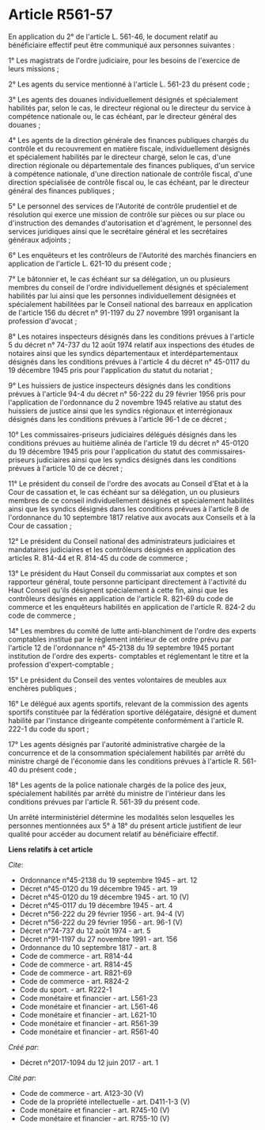 # Article R561-57

En application du 2° de l'article L. 561-46, le document relatif au bénéficiaire effectif peut être communiqué aux personnes
suivantes : 

1° Les magistrats de l'ordre judiciaire, pour les besoins de l'exercice de leurs missions ; 

2° Les agents du service mentionné à l'article L. 561-23 du présent code ; 

3° Les agents des douanes individuellement désignés et spécialement habilités par, selon le cas, le directeur régional ou le
directeur du service à compétence nationale ou, le cas échéant, par le directeur général des douanes ; 

4° Les agents de la direction générale des finances publiques chargés du contrôle et du recouvrement en matière fiscale,
individuellement désignés et spécialement habilités par le directeur chargé, selon le cas, d'une direction régionale ou
départementale des finances publiques, d'un service à compétence nationale, d'une direction nationale de contrôle fiscal,
d'une direction spécialisée de contrôle fiscal ou, le cas échéant, par le directeur général des finances publiques ; 

5° Le personnel des services de l'Autorité de contrôle prudentiel et de résolution qui exerce une mission de contrôle sur
pièces ou sur place ou d'instruction des demandes d'autorisation et d'agrément, le personnel des services juridiques ainsi
que le secrétaire général et les secrétaires généraux adjoints ; 

6° Les enquêteurs et les contrôleurs de l'Autorité des marchés financiers en application de l'article L. 621-10 du présent
code ; 

7° Le bâtonnier et, le cas échéant sur sa délégation, un ou plusieurs membres du conseil de l'ordre individuellement désignés
et spécialement habilités par lui ainsi que les personnes individuellement désignées et spécialement habilitées par le
Conseil national des barreaux en application de l'article 156 du décret n° 91-1197 du 27 novembre 1991 organisant la
profession d'avocat ; 

8° Les notaires inspecteurs désignés dans les conditions prévues à l'article 5 du décret n° 74-737 du 12 août 1974 relatif
aux inspections des études de notaires ainsi que les syndics départementaux et interdépartementaux désignés dans les
conditions prévues à l'article 4 du décret n° 45-0117 du 19 décembre 1945 pris pour l'application du statut du notariat ; 

9° Les huissiers de justice inspecteurs désignés dans les conditions prévues à l'article 94-4 du décret n° 56-222 du 29
février 1956 pris pour l'application de l'ordonnance du 2 novembre 1945 relative au statut des huissiers de justice ainsi que
les syndics régionaux et interrégionaux désignés dans les conditions prévues à l'article 96-1 de ce décret ; 

10° Les commissaires-priseurs judiciaires délégués désignés dans les conditions prévues au huitième alinéa de l'article 19 du
décret n° 45-0120 du 19 décembre 1945 pris pour l'application du statut des commissaires-priseurs judiciaires ainsi que les
syndics désignés dans les conditions prévues à l'article 10 de ce décret ; 

11° Le président du conseil de l'ordre des avocats au Conseil d'Etat et à la Cour de cassation et, le cas échéant sur sa
délégation, un ou plusieurs membres de ce conseil individuellement désignés et spécialement habilités ainsi que les syndics
désignés dans les conditions prévues à l'article 8 de l'ordonnance du 10 septembre 1817 relative aux avocats aux Conseils et
à la Cour de cassation ; 

12° Le président du Conseil national des administrateurs judiciaires et mandataires judiciaires et les contrôleurs désignés
en application des articles R. 814-44 et R. 814-45 du code de commerce ; 

13° Le président du Haut Conseil du commissariat aux comptes et son rapporteur général, toute personne participant
directement à l'activité du Haut Conseil qu'ils désignent spécialement à cette fin, ainsi que les contrôleurs désignés en
application de l'article R. 821-69 du code de commerce et les enquêteurs habilités en application de l'article R. 824-2 du
code de commerce ; 

14° Les membres du comité de lutte anti-blanchiment de l'ordre des experts comptables institué par le règlement intérieur de
cet ordre prévu par l'article 12 de l'ordonnance n° 45-2138 du 19 septembre 1945 portant institution de l'ordre des experts-
comptables et réglementant le titre et la profession d'expert-comptable ; 

15° Le président du Conseil des ventes volontaires de meubles aux enchères publiques ; 

16° Le délégué aux agents sportifs, relevant de la commission des agents sportifs constituée par la fédération sportive
délégataire, désigné et dument habilité par l'instance dirigeante compétente conformément à l'article R. 222-1 du code du
sport ; 

17° Les agents désignés par l'autorité administrative chargée de la concurrence et de la consommation spécialement habilités
par arrêté du ministre chargé de l'économie dans les conditions prévues à l'article R. 561-40 du présent code ; 

18° Les agents de la police nationale chargés de la police des jeux, spécialement habilités par arrêté du ministre de
l'intérieur dans les conditions prévues par l'article R. 561-39 du présent code. 

Un arrêté interministériel détermine les modalités selon lesquelles les personnes mentionnées aux 5° à 18° du présent article
justifient de leur qualité pour accéder au document relatif au bénéficiaire effectif.

**Liens relatifs à cet article**

_Cite_:

  - Ordonnance n°45-2138 du 19 septembre 1945 - art. 12
  - Décret n°45-0120 du 19 décembre 1945 - art. 19
  - Décret n°45-0120 du 19 décembre 1945 - art. 10 (V)
  - Décret n°45-0117 du 19 décembre 1945 - art. 4
  - Décret n°56-222 du 29 février 1956 - art. 94-4 (V)
  - Décret n°56-222 du 29 février 1956 - art. 96-1 (V)
  - Décret n°74-737 du 12 août 1974 - art. 5
  - Décret n°91-1197 du 27 novembre 1991 - art. 156
  - Ordonnance du 10 septembre 1817 - art. 8
  - Code de commerce - art. R814-44
  - Code de commerce - art. R814-45
  - Code de commerce - art. R821-69
  - Code de commerce - art. R824-2
  - Code du sport. - art. R222-1
  - Code monétaire et financier - art. L561-23
  - Code monétaire et financier - art. L561-46
  - Code monétaire et financier - art. L621-10
  - Code monétaire et financier - art. R561-39
  - Code monétaire et financier - art. R561-40

_Créé par_:

  - Décret n°2017-1094 du 12 juin 2017 - art. 1

_Cité par_:

  - Code de commerce - art. A123-30 (V)
  - Code de la propriété intellectuelle - art. D411-1-3 (V)
  - Code monétaire et financier - art. R745-10 (V)
  - Code monétaire et financier - art. R755-10 (V)
